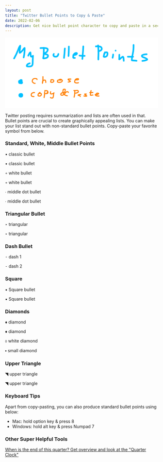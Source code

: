 ```yaml
---
layout: post
title: "Twitter Bullet Points to Copy & Paste"
date: 2022-02-06
description: Get nice bullet point character to copy and paste in a second.
---
```


![Twitter Bullet Points How To](/images/twitter-bullet-points.png)

Twitter posting requires summarization and lists are often used in that. 
Bullet points are crucial to create graphically appealing lists.
You can make your list stand out with non-standard bullet points. Copy-paste your favorite symbol from below.


### Standard, White, Middle Bullet Points

• classic bullet

• classic bullet

◦ white bullet

◦ white bullet

∙ middle dot bullet

∙ middle dot bullet


### Triangular Bullet
‣ triangular

‣ triangular


### Dash Bullet
⁃ dash 1

⁃ dash 2



### Square

▪ Square bullet

▪ Square bullet


### Diamonds

♦ diamond

♦ diamond

⬨ white diamond

⬩ small diamond 



### Upper Triangle 

◥ upper triangle

◥ upper triangle


### Keyboard Tips

Apart from copy-pasting, you can also produce standard bullet points using below:
- Mac: hold option key & press 8
- Windows: hold alt key & press Numpad 7

### Other Super Helpful Tools
[When is the end of this quarter? Get overview and look at the "Quarter Clock"](/when-is-the-end-of-current-quarter.html)